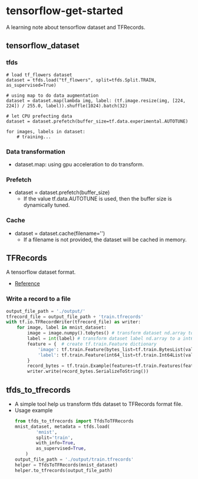 # tensorflow-get-started
A learning note about tensorflow dataset and TFRecords.
## tensorflow_dataset
### tfds
```python=
# load tf_flowers dataset
dataset = tfds.load("tf_flowers", split=tfds.Split.TRAIN, as_supervised=True)

# using map to do data augmentation
dataset = dataset.map(lambda img, label: (tf.image.resize(img, [224, 224]) / 255.0, label)).shuffle(1024).batch(32)

# let CPU prefecting data
dataset = dataset.prefetch(buffer_size=tf.data.experimental.AUTOTUNE)

for images, labels in dataset:
    # training...
```
### Data transformation
- dataset.map: using gpu acceleration to do transform.
### Prefetch
- dataset = dataset.prefetch(buffer_size)
  - If the value tf.data.AUTOTUNE is used, then the buffer size is dynamically tuned.
### Cache
- dataset = dataset.cache(filename='')
    - If a filename is not provided, the dataset will be cached in memory.
## TFRecords
A tensorflow dataset format.
- [Reference](https://tf.wiki/zh_hans/basic/tools.html#tfrecord)
### Write a record to a file
```python
output_file_path = './output/'
tfrecord_file = output_file_path + 'train.tfrecords'
with tf.io.TFRecordWriter(tfrecord_file) as writer:
    for image, label in mnist_dataset:
        image = image.numpy().tobytes() # transform dataset nd.array to a byte list
        label = int(label) # transform dataset label nd.array to a int64
        feature = {  # create tf.train.Feature dictionary
            'image': tf.train.Feature(bytes_list=tf.train.BytesList(value=[image])),  # Image is a byte list
            'label': tf.train.Feature(int64_list=tf.train.Int64List(value=[label]))  # Label is a int64
        }
        record_bytes = tf.train.Example(features=tf.train.Features(feature=feature))
        writer.write(record_bytes.SerializeToString())
```

## tfds_to_tfrecords
- A simple tool help us transform tfds dataset to TFRecords format file.
- Usage example
  ```python
  from tfds_to_tfrecords import TfdsToTFRecords
  mnist_dataset, metadata = tfds.load(
          'mnist',
          split='train',
          with_info=True,
          as_supervised=True,
      )
  output_file_path = './output/train.tfrecords'
  helper = TfdsToTFRecords(mnist_dataset)
  helper.to_tfrecords(output_file_path)
  ```